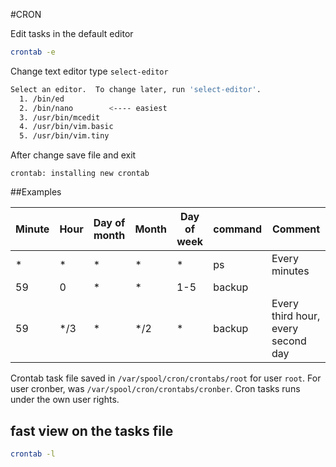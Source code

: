 #CRON

Edit tasks in the default editor
```bash
crontab -e
```

Change text editor type `select-editor`
```bash
Select an editor.  To change later, run 'select-editor'.
  1. /bin/ed
  2. /bin/nano        <---- easiest
  3. /usr/bin/mcedit
  4. /usr/bin/vim.basic
  5. /usr/bin/vim.tiny
```

After change save file and exit
```
crontab: installing new crontab
```

##Examples


Minute |  Hour  |  Day of month |   Month | Day of week |     command | Comment
|------|--------|---------------|---------|-------------|-------------|------------------|
*      |  *     |       *       |   *     |       *     |    ps       | Every minutes    
59     |  0     |       *       |   *     |   1-5       |    backup   |              
59     |  */3   |       *       |   */2   |    *        |    backup   | Every third hour, every second day


Crontab task file saved in `/var/spool/cron/crontabs/root` for user `root`. For user cronber, was `/var/spool/cron/crontabs/cronber`. Cron tasks runs under the own user rights.

## fast view on the tasks file
```bash
crontab -l
```
